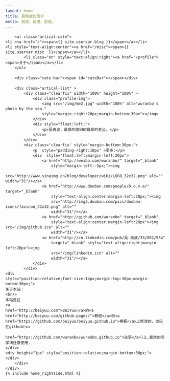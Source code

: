 ```yaml
---
layout: home
title: 吴冉波的简介
motto: 前进，前进，前进。
---
```


<div class="index-content profile clearfix">
    <div class="section">

        <ul class="artical-cate">
    <li ><a href="/"><span>{{ site.uservar.blog }}</span></a></li>
    <li style="text-align:center"><a href="/misc"><span>{{ site.uservar.misc  }}</span></a></li>
            <li class="on" style="text-align:right"><a href="/profile"><span>关于</span></a></li>
        </ul>

        <div class="cate-bar"><span id="cateBar"></span></div>

        <div class="artical-list" >
            <div class="clearfix" width="100%" height="100%" >
                <div class="profile-img">
                    <img src="/img/me2.jpg" width="100%" alt="wuranbo's photo by the sea."
                    style="margin-right:20px;margin-bottom:30px"></img>
                </div>
                <div style="float:left;">
                    <p>吴冉波，最爱的媳妇的最爱的老公。</p>
                </div>
            </div>
            <div class='clearfix' style="margin-bottom:30px;">
                <p  style="padding-right:10px" >更多:</p>
                <div  style="float:left;margin-left:20px">
                    <a href="http://weibo.com/wuranbo/" target="_blank"
                        style="margin-left:-5px;"><img
                        src="http://www.sinaimg.cn/blog/developer/wiki/LOGO_32x32.png" alt="" width="31"/></a>
                    <a href="http://www.douban.com/people/D.o.v.e/" target="_blank"
                        style="text-align:center;margin-left:20px;"><img
                        src="http://img3.douban.com/pics/douban-icons/favicon_32x32.png" alt=""
                        width="31"/></a>
                    <a href="http://github.com/wuranbo" target="_blank"
                        style="text-align:center;margin-left:20px"><img src="/img/github.ico" alt=""
                        width="31"/></a>
                    <a href="http://cn.linkedin.com/pub/吴-冉波/33/862/534"
                        target="_blank" style="text-align:right;margin-left:20px"><img
                        src="/img/linkedin.ico" alt=""
                        width="31"/></a>
                </div>
            </div>
    <div
    style="position:relative;font-size:14px;margin-top:30px;margin-botom:30px;">
    关于本站：
    <br/>
    本站是在
    <a
    href="http://beiyuu.com">BeiYuu</a>的<a
    href="http://beiyuu.com/github-pages/">教程</a>和<a
    href="https://github.com/beiyuu/beiyuu.github.io">模板</a>上修改的，也已在github(<a
                                                                                     href="https://github.com/wuranbo/wuranbo.github.io">这里</a>)上,喜欢的同学请任意使用.
    </div>
    <div height="1px" style="position:relative;margin-bottom:30px;">
    </div>
        </div>
    </div>
    {% include home_rightside.html %}
</div>
